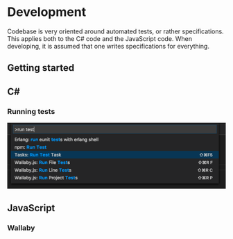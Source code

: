 # Development

Codebase is very oriented around automated tests, or rather specifications. This applies both to the C# code and the JavaScript code. 
When developing, it is assumed that one writes specifications for everything.

## Getting started




## C#

### Running tests

![Running C# Tests in Visual Studio Code](./Images/VSCodeRunTests.png)


## JavaScript



### Wallaby




